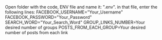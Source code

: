 Open folder with the code, ENV file and name it: ".env".
in that file, enter the following lines:
FACEBOOK_USERNAME="Your_Username"
FACEBOOK_PASSWORD="Your_Password"
SEARCH_WORD="Your_Search_Word"
GROUP_LINKS_NUMBER=Your desired number of groups
POSTS_FROM_EACH_GROUP=Your desired number of posts from each link


